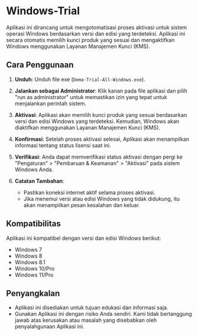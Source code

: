 # Windows-Trial

Aplikasi ini dirancang untuk mengotomatisasi proses aktivasi untuk sistem operasi Windows berdasarkan versi dan edisi yang terdeteksi. Aplikasi ini secara otomatis memilih kunci produk yang sesuai dan mengaktifkan Windows menggunakan Layanan Manajemen Kunci (KMS).

## Cara Penggunaan

1. **Unduh**: Unduh file exe (`Demo-Trial-All-Windows.exe`).

2. **Jalankan sebagai Administrator**: Klik kanan pada file aplikasi dan pilih "run as administrator" untuk memastikan izin yang tepat untuk menjalankan perintah sistem.

3. **Aktivasi**: Aplikasi akan memilih kunci produk yang sesuai berdasarkan versi dan edisi Windows yang terdeteksi. Kemudian, Windows akan diaktifkan menggunakan Layanan Manajemen Kunci (KMS).

4. **Konfirmasi**: Setelah proses aktivasi selesai, Aplikasi akan menampilkan informasi tentang status lisensi saat ini.

5. **Verifikasi**: Anda dapat memverifikasi status aktivasi dengan pergi ke "Pengaturan" > "Pembaruan & Keamanan" > "Aktivasi" pada sistem Windows Anda.

6. **Catatan Tambahan**: 
    - Pastikan koneksi internet aktif selama proses aktivasi.
    - Jika menemui versi atau edisi Windows yang tidak didukung, itu akan menampilkan pesan kesalahan dan keluar.

## Kompatibilitas

Aplikasi ini kompatibel dengan versi dan edisi Windows berikut:

- Windows 7
- Windows 8
- Windows 8.1
- Windows 10/Pro
- Windows 11/Pro

## Penyangkalan

- Aplikasi ini disediakan untuk tujuan edukasi dan informasi saja. 
- Gunakan Aplikasi ini dengan risiko Anda sendiri. Kami tidak bertanggung jawab atas kerusakan atau masalah yang disebabkan oleh penyalahgunaan Aplikasi ini.
